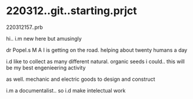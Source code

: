 # 220312..git..starting.prjct
220312157..prb

hi.. i.m new here  but amusingly

dr  Popel.s M  A  I  is getting  on the road. helping about twenty humans  a day

i.d like  to collect  as many different natural. organic
 seeds  i could.. this will be my best engenieering activity

as well. mechanic  and electric goods  to design  and construct

i.m  a documentalist.. so i.d make intelectual work

